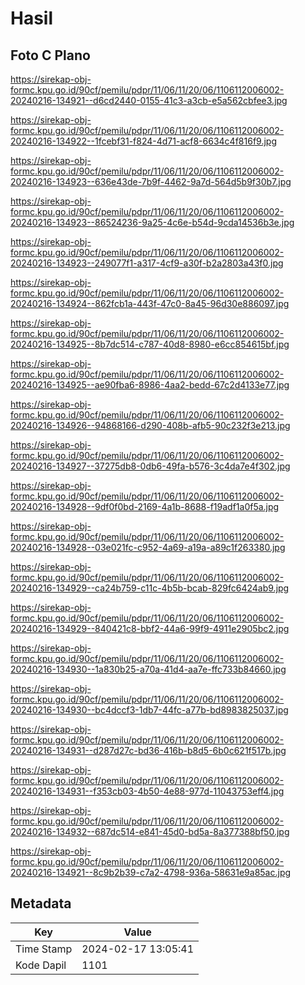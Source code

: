 # Hasil

## Foto C Plano

https://sirekap-obj-formc.kpu.go.id/90cf/pemilu/pdpr/11/06/11/20/06/1106112006002-20240216-134921--d6cd2440-0155-41c3-a3cb-e5a562cbfee3.jpg

https://sirekap-obj-formc.kpu.go.id/90cf/pemilu/pdpr/11/06/11/20/06/1106112006002-20240216-134922--1fcebf31-f824-4d71-acf8-6634c4f816f9.jpg

https://sirekap-obj-formc.kpu.go.id/90cf/pemilu/pdpr/11/06/11/20/06/1106112006002-20240216-134923--636e43de-7b9f-4462-9a7d-564d5b9f30b7.jpg

https://sirekap-obj-formc.kpu.go.id/90cf/pemilu/pdpr/11/06/11/20/06/1106112006002-20240216-134923--86524236-9a25-4c6e-b54d-9cda14536b3e.jpg

https://sirekap-obj-formc.kpu.go.id/90cf/pemilu/pdpr/11/06/11/20/06/1106112006002-20240216-134923--249077f1-a317-4cf9-a30f-b2a2803a43f0.jpg

https://sirekap-obj-formc.kpu.go.id/90cf/pemilu/pdpr/11/06/11/20/06/1106112006002-20240216-134924--862fcb1a-443f-47c0-8a45-96d30e886097.jpg

https://sirekap-obj-formc.kpu.go.id/90cf/pemilu/pdpr/11/06/11/20/06/1106112006002-20240216-134925--8b7dc514-c787-40d8-8980-e6cc854615bf.jpg

https://sirekap-obj-formc.kpu.go.id/90cf/pemilu/pdpr/11/06/11/20/06/1106112006002-20240216-134925--ae90fba6-8986-4aa2-bedd-67c2d4133e77.jpg

https://sirekap-obj-formc.kpu.go.id/90cf/pemilu/pdpr/11/06/11/20/06/1106112006002-20240216-134926--94868166-d290-408b-afb5-90c232f3e213.jpg

https://sirekap-obj-formc.kpu.go.id/90cf/pemilu/pdpr/11/06/11/20/06/1106112006002-20240216-134927--37275db8-0db6-49fa-b576-3c4da7e4f302.jpg

https://sirekap-obj-formc.kpu.go.id/90cf/pemilu/pdpr/11/06/11/20/06/1106112006002-20240216-134928--9df0f0bd-2169-4a1b-8688-f19adf1a0f5a.jpg

https://sirekap-obj-formc.kpu.go.id/90cf/pemilu/pdpr/11/06/11/20/06/1106112006002-20240216-134928--03e021fc-c952-4a69-a19a-a89c1f263380.jpg

https://sirekap-obj-formc.kpu.go.id/90cf/pemilu/pdpr/11/06/11/20/06/1106112006002-20240216-134929--ca24b759-c11c-4b5b-bcab-829fc6424ab9.jpg

https://sirekap-obj-formc.kpu.go.id/90cf/pemilu/pdpr/11/06/11/20/06/1106112006002-20240216-134929--840421c8-bbf2-44a6-99f9-4911e2905bc2.jpg

https://sirekap-obj-formc.kpu.go.id/90cf/pemilu/pdpr/11/06/11/20/06/1106112006002-20240216-134930--1a830b25-a70a-41d4-aa7e-ffc733b84660.jpg

https://sirekap-obj-formc.kpu.go.id/90cf/pemilu/pdpr/11/06/11/20/06/1106112006002-20240216-134930--bc4dccf3-1db7-44fc-a77b-bd8983825037.jpg

https://sirekap-obj-formc.kpu.go.id/90cf/pemilu/pdpr/11/06/11/20/06/1106112006002-20240216-134931--d287d27c-bd36-416b-b8d5-6b0c621f517b.jpg

https://sirekap-obj-formc.kpu.go.id/90cf/pemilu/pdpr/11/06/11/20/06/1106112006002-20240216-134931--f353cb03-4b50-4e88-977d-11043753eff4.jpg

https://sirekap-obj-formc.kpu.go.id/90cf/pemilu/pdpr/11/06/11/20/06/1106112006002-20240216-134932--687dc514-e841-45d0-bd5a-8a377388bf50.jpg

https://sirekap-obj-formc.kpu.go.id/90cf/pemilu/pdpr/11/06/11/20/06/1106112006002-20240216-134921--8c9b2b39-c7a2-4798-936a-58631e9a85ac.jpg


## Metadata

| Key        | Value               |
| ---------- | ------------------- |
| Time Stamp | 2024-02-17 13:05:41 |
| Kode Dapil | 1101                |



